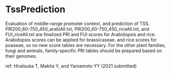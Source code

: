 # TssPrediction
Evaluation of middle-range promoter context, and prediction of TSS. 
PRI200_60-750_450_arabiAll.txt, PRI200_60-750_450_riceAll.txt, and FUI_riceAll.txt are finalized PRI and FUI scores for Arabidopsis and rice.
Arabidopsis scores can be applied for brassicaseae, and rice scores for poaseae, so no new score tables are necessary.
For the other plant families, fungi and animals, family-specific PRI tables should be prepared based on their genomes.

ref: Hiratsuka T, Makita Y, and Yamamoto YY (2021 submitted)
